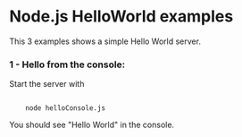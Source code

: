 # Node.js HelloWorld examples

<p>This 3 examples shows a simple Hello World server.</p> 

<h3>1 - Hello from the console:</h3>

<p>Start the server with</p>
<pre><code>
	node helloConsole.js
</code></pre>
<p>You should see "Hello World" in the console.</p>